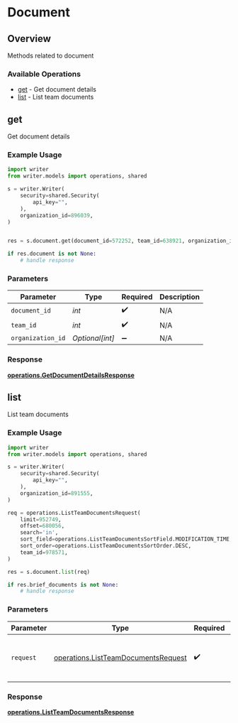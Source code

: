 # Document

## Overview

Methods related to document

### Available Operations

* [get](#get) - Get document details
* [list](#list) - List team documents

## get

Get document details

### Example Usage

```python
import writer
from writer.models import operations, shared

s = writer.Writer(
    security=shared.Security(
        api_key="",
    ),
    organization_id=896039,
)


res = s.document.get(document_id=572252, team_id=638921, organization_id=223081)

if res.document is not None:
    # handle response
```

### Parameters

| Parameter          | Type               | Required           | Description        |
| ------------------ | ------------------ | ------------------ | ------------------ |
| `document_id`      | *int*              | :heavy_check_mark: | N/A                |
| `team_id`          | *int*              | :heavy_check_mark: | N/A                |
| `organization_id`  | *Optional[int]*    | :heavy_minus_sign: | N/A                |


### Response

**[operations.GetDocumentDetailsResponse](../../models/operations/getdocumentdetailsresponse.md)**


## list

List team documents

### Example Usage

```python
import writer
from writer.models import operations, shared

s = writer.Writer(
    security=shared.Security(
        api_key="",
    ),
    organization_id=891555,
)

req = operations.ListTeamDocumentsRequest(
    limit=952749,
    offset=680056,
    search='in',
    sort_field=operations.ListTeamDocumentsSortField.MODIFICATION_TIME,
    sort_order=operations.ListTeamDocumentsSortOrder.DESC,
    team_id=978571,
)

res = s.document.list(req)

if res.brief_documents is not None:
    # handle response
```

### Parameters

| Parameter                                                                                  | Type                                                                                       | Required                                                                                   | Description                                                                                |
| ------------------------------------------------------------------------------------------ | ------------------------------------------------------------------------------------------ | ------------------------------------------------------------------------------------------ | ------------------------------------------------------------------------------------------ |
| `request`                                                                                  | [operations.ListTeamDocumentsRequest](../../models/operations/listteamdocumentsrequest.md) | :heavy_check_mark:                                                                         | The request object to use for the request.                                                 |


### Response

**[operations.ListTeamDocumentsResponse](../../models/operations/listteamdocumentsresponse.md)**

